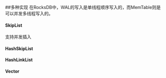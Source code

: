 ##多种实现
在RocksDB中，WAL的写入是单线程顺序写入的，而MemTable则是可以并发多线程写入的。

#### SkipList
支持并发插入

#### HashSkipList

#### HashLinkList

#### Vector
